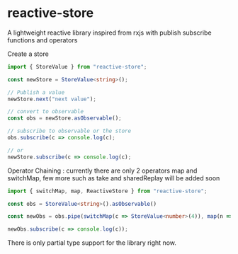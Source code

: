 # reactive-store
A lightweight reactive library inspired from rxjs with publish subscribe functions and operators

Create a store


```typescript
import { StoreValue } from "reactive-store";

const newStore = StoreValue<string>();

// Publish a value
newStore.next("next value");

// convert to observable
const obs = newStore.asObservable();

// subscribe to observable or the store
obs.subscribe(c => console.log(c);

// or 
newStore.subscribe(c => console.log(c);

```

Operator Chaining : currently there are only 2 operators map and switchMap, few more such as take and sharedReplay will be added soon

```typescript
import { switchMap, map, ReactiveStore } from "reactive-store";

const obs = StoreValue<string>().asObservable()

const newObs = obs.pipe(switchMap(c => StoreValue<number>(4)), map(n => n*4));

newObs.subscribe(c => console.log(c));

```

There is only partial type support for the library right now.
